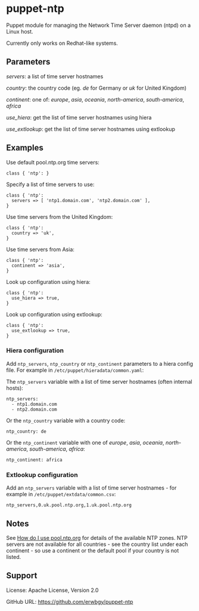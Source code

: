 # puppet-ntp

Puppet module for managing the Network Time Server daemon (ntpd) on a Linux host.

Currently only works on Redhat-like systems.

## Parameters

*servers*: a list of time server hostnames

*country*: the country code (eg. _de_ for Germany or _uk_ for United Kingdom)

*continent*: one of: _europe_, _asia_, _oceania_, _north-america_, _south-america_, _africa_

*use_hiera*: get the list of time server hostnames using hiera

*use_extlookup*: get the list of time server hostnames using extlookup

## Examples

Use default pool.ntp.org time servers:

    class { 'ntp': }

Specify a list of time servers to use:

    class { 'ntp':
      servers => [ 'ntp1.domain.com', 'ntp2.domain.com' ],
    }

Use time servers from the United Kingdom:

    class { 'ntp':
      country => 'uk',
    }

Use time servers from Asia:

    class { 'ntp':
      continent => 'asia',
    }

Look up configuration using hiera:

    class { 'ntp':
      use_hiera => true,
    }

Look up configuration using extlookup:

    class { 'ntp':
      use_extlookup => true,
    }

### Hiera configuration

Add `ntp_servers`, `ntp_country` or `ntp_continent` parameters to a hiera
config file.  For example in `/etc/puppet/hieradata/common.yaml`:

The `ntp_servers` variable with a list of time server hostnames (often internal hosts):

    ntp_servers:
      - ntp1.domain.com
      - ntp2.domain.com

Or the `ntp_country` variable with a country code:

    ntp_country: de

Or the `ntp_continent` variable with one of _europe_, _asia_, _oceania_,
_north-america_, _south-america_, _africa_:

    ntp_continent: africa

### Extlookup configuration

Add an `ntp_servers` variable with a list of time server hostnames - for
example in `/etc/puppet/extdata/common.csv`:

    ntp_servers,0.uk.pool.ntp.org,1.uk.pool.ntp.org

## Notes

See [How do I use pool.ntp.org](http://www.pool.ntp.org/en/use.html) for
details of the available NTP zones.  NTP servers are not available for all
countries - see the country list under each continent - so use a continent or
the default pool if your country is not listed.

## Support

License: Apache License, Version 2.0

GitHub URL: https://github.com/erwbgy/puppet-ntp

